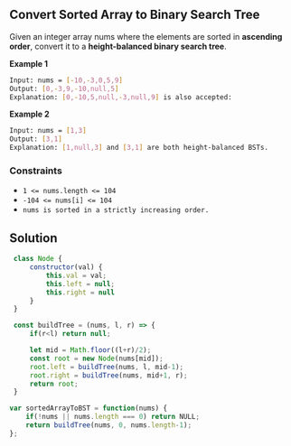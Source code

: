 
##  Convert Sorted Array to Binary Search Tree

Given an integer array nums where the elements are sorted in **ascending order**, convert it to a **height-balanced
 binary search tree**.



 




**Example 1**
```bash
Input: nums = [-10,-3,0,5,9]
Output: [0,-3,9,-10,null,5]
Explanation: [0,-10,5,null,-3,null,9] is also accepted:
```
**Example 2**
```bash
Input: nums = [1,3]
Output: [3,1]
Explanation: [1,null,3] and [3,1] are both height-balanced BSTs.
```
    
### Constraints

- ```1 <= nums.length <= 104```
- ```-104 <= nums[i] <= 104```
- ```nums is sorted in a strictly increasing order.```


## Solution

```javascript
 class Node {
     constructor(val) {
         this.val = val;
         this.left = null;
         this.right = null
     }
 }

 const buildTree = (nums, l, r) => {
     if(r<l) return null;

     let mid = Math.floor((l+r)/2);
     const root = new Node(nums[mid]);
     root.left = buildTree(nums, l, mid-1);
     root.right = buildTree(nums, mid+1, r);
     return root;
 }

var sortedArrayToBST = function(nums) {
    if(!nums || nums.length === 0) return NULL;
    return buildTree(nums, 0, nums.length-1);
};
```
